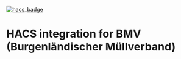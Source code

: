 [![hacs_badge](https://img.shields.io/badge/HACS-Custom-41BDF5.svg)](https://github.com/hacs/integration)

# HACS integration for BMV (Burgenländischer Müllverband)
